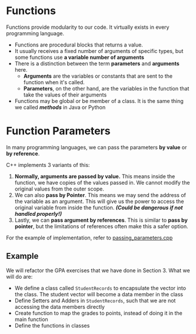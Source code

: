 # Functions
Functions provide modularity to our code. It virtually exists in every programming language. 
- Functions are procedural blocks that returns a value. 
- It usually receives a fixed number of arguments of specific types, but some functions use **a variable number of arguments**
- There is a distinction between the term **parameters** and **arguments** here. 
    - **Arguments** are the variables or constants that are sent to the function when it's called. 
    - **Parameters**, on the other hand, are the variables in the function that take the values of their arguments 
- Functions may be global or be member of a class. It is the same thing we called ***methods*** in Java or Python

# Function Parameters
In many programming languages, we can pass the parameters **by value** or **by reference**. 

C++ implements 3 variants of this: 
1. **Normally, arguments are passed by value.** This means inside the function, we have copies of the values passed in. We cannot modify the original values from the outer scope. 
2. We can also **pass by Pointer**. This means we may send the address of the variable as an argument. This will give us the power to access the original variable from inside the function. ***(Could be dangerous if not handled properly!)***
3. Lastly, we can **pass argument by references**. This is similar to **pass by pointer**, but the limitations of references often make this a safer option. 

For the example of implementation, refer to [passing_parameters.cpp](./passing_parameters.cpp)

## Example
We will refactor the GPA exercises that we have done in Section 3. What we will do are:
- We define a class called `StudentRecords` to encapsulate the vector into the class. The student vector will become a data member in the class
- Define Setters and Adders in `StudentRecords`, such that we are not accessing the data members directly
- Create function to map the grades to points, instead of doing it in the main function
- Define the functions in classes 